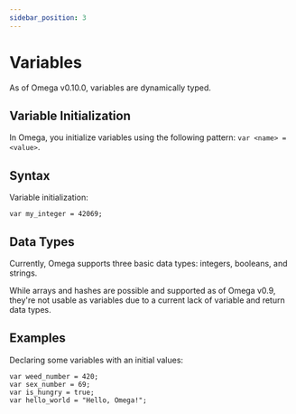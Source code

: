 ```yaml
---
sidebar_position: 3
---
```


# Variables

As of Omega v0.10.0, variables are dynamically typed.

## Variable Initialization

In Omega, you initialize variables using the following pattern: `var <name> = <value>`.

## Syntax

Variable initialization:

```omega
var my_integer = 42069;
```

## Data Types

Currently, Omega supports three basic data types: integers, booleans, and strings.

While arrays and hashes are possible and supported as of Omega v0.9, they're not usable as variables due to a current lack of variable and return data types.

## Examples

Declaring some variables with an initial values:

```omega
var weed_number = 420;
var sex_number = 69;
var is_hungry = true;
var hello_world = "Hello, Omega!";
```
